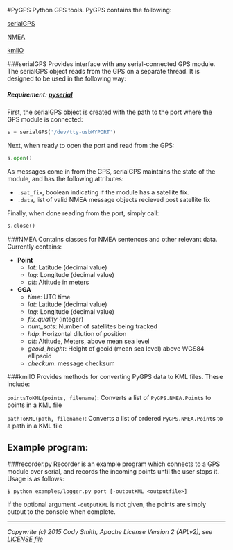 #PyGPS
Python GPS tools. PyGPS contains the following:

[serialGPS](#serialGPS)

[NMEA](#NMEA)

[kmlIO](#kmlIO)

###serialGPS
Provides interface with any serial-connected GPS module. The serialGPS object reads from the GPS on a separate thread. It is designed to be used in the following way:

##### Requirement: [pyserial](https://github.com/pyserial/pyserial)

First, the serialGPS object is created with the path to the port where the GPS module is connected:
```python
s = serialGPS('/dev/tty-usbMYPORT')
```
Next, when ready to open the port and read from the GPS:
```python
s.open()
```
As messages come in from the GPS, serialGPS maintains the state of the module, and has the following attributes:
 - ```.sat_fix```, boolean indicating if the module has a satellite fix.
 - ```.data```, list of valid NMEA message objects recieved post satellite fix
 
Finally, when done reading from the port, simply call:
```python
s.close()
```

###NMEA
Contains classes for NMEA sentences and other relevant data. Currently contains:
- **Point**
  - *lat*: Latitude (decimal value)
  - *lng*: Longitude (decimal value)
  - *alt*: Altitude in meters
- **GGA**
  - *time*: UTC time
  - *lat*: Latitude (decimal value)
  - *lng*: Longitude (decimal value)
  - *fix_quality* (integer)
  - *num_sats*: Number of satellites being tracked
  - *hdp*: Horizontal dilution of position
  - *alt*: Altitude, Meters, above mean sea level
  - *geoid_height*: Height of geoid (mean sea level) above WGS84 ellipsoid
  - *checkum*: message checksum

###kmlIO
Provides methods for converting PyGPS data to KML files. These include:

```pointsToKML(points, filename)```: Converts a list of ```PyGPS.NMEA.Point```s to points in a KML file

```pathToKML(path, filename)```: Converts a list of ordered ```PyGPS.NMEA.Point```s to a path in a KML file

## Example program:
###recorder.py
Recorder is an example program which connects to a GPS module over serial, and records the incoming points until the user stops it. Usage is as follows:

```
$ python examples/logger.py port [-outputKML <outputfile>]
```

If the optional argument ```-outputKML``` is not given, the points are simply output to the console when complete.

- - -
*Copywrite (c) 2015 Cody Smith, Apache License Version 2 (APLv2), see [LICENSE file](LICENSE)*
